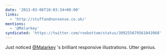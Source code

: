 ```yaml
---
date: '2013-03-06T10:03:34+00:00'
links:
  - 'http://stuffandnonsense.co.uk/'
mentions:
  - '@Malarkey'
syndicated: 'https://twitter.com/roobottom/status/309255679561043968'
---
```

Just noticed [@Malarkey](https://twitter.com/@Malarkey) 's brilliant responsive illustrations. Utter genius. 

